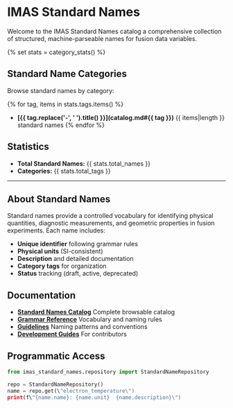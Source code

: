# IMAS Standard Names

Welcome to the IMAS Standard Names catalog  a comprehensive collection of structured, machine-parseable names for fusion data variables.

{% set stats = category_stats() %}

## Standard Name Categories

Browse standard names by category:

{% for tag, items in stats.tags.items() %}
- **[{{ tag.replace('-', ' ').title() }}](catalog.md#{{ tag }})**  {{ items|length }} standard names
{% endfor %}

## Statistics

- **Total Standard Names:** {{ stats.total_names }}
- **Categories:** {{ stats.total_tags }}

---

## About Standard Names

Standard names provide a controlled vocabulary for identifying physical quantities, diagnostic measurements, and geometric properties in fusion experiments. Each name includes:

- **Unique identifier** following grammar rules
- **Physical units** (SI-consistent)
- **Description** and detailed documentation
- **Category tags** for organization
- **Status** tracking (draft, active, deprecated)

## Documentation

- **[Standard Names Catalog](catalog.md)**  Complete browsable catalog
- **[Grammar Reference](grammar-reference.md)**  Vocabulary and naming rules
- **[Guidelines](guidelines.md)**  Naming patterns and conventions
- **[Development Guides](development/quickstart.md)**  For contributors

## Programmatic Access

```python
from imas_standard_names.repository import StandardNameRepository

repo = StandardNameRepository()
name = repo.get(\"electron_temperature\")
print(f\"{name.name}: {name.unit}  {name.description}\")
```
